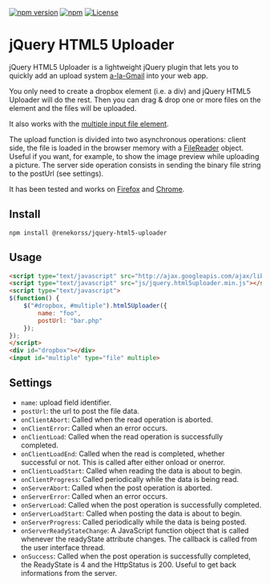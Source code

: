 [![npm version](https://badge.fury.io/js/%40renekorss%2Fjquery-html5-uploader.svg)](https://badge.fury.io/js/%40renekorss%2Fjquery-html5-uploader)
[![npm](https://img.shields.io/npm/dt/@renekorss/jquery-html5-uploader.svg)](https://www.npmjs.com/package/@renekorss/jquery-html5-uploader)
[![License](https://img.shields.io/badge/license-MIT-blue.svg)](LICENSE)

# jQuery HTML5 Uploader

jQuery HTML5 Uploader is a lightweight jQuery plugin that lets you to quickly add an upload system [a-la-Gmail](http://googlesystem.blogspot.co.uk/2010/04/drag-and-drop-gmail-attachments.html) into your web app.

You only need to create a dropbox element (i.e. a div) and jQuery HTML5 Uploader will do the rest. Then you can drag & drop one or more files on the element and the files will be uploaded.

It also works with the [multiple input file element](http://www.w3.org/TR/html-markup/input.file.html).

The upload function is divided into two asynchronous operations: client side, the file is loaded in the browser memory with a [FileReader](https://developer.mozilla.org/en-US/docs/Web/API/FileReader) object. Useful if you want, for example, to show the image preview while uploading a picture. The server side operation consists in sending the binary file string to the postUrl (see settings).

It has been tested and works on [Firefox](https://www.mozilla.org/en-GB/firefox/new/) and [Chrome](http://www.google.com/chrome/).

## Install

    npm install @renekorss/jquery-html5-uploader

## Usage

```html    
<script type="text/javascript" src="http://ajax.googleapis.com/ajax/libs/jquery/1.5.2/jquery.min.js"></script>
<script type="text/javascript" src="js/jquery.html5uploader.min.js"></script>
<script type="text/javascript">
$(function() {
	$("#dropbox, #multiple").html5Uploader({
		name: "foo",
		postUrl: "bar.php"	
	});
});
</script>
<div id="dropbox"></div>
<input id="multiple" type="file" multiple>
```

## Settings

- `name`: upload field identifier.
- `postUrl`: the url to post the file data.
- `onClientAbort`: Called when the read operation is aborted.
- `onClientError`: Called when an error occurs.
- `onClientLoad`: Called when the read operation is successfully completed.
- `onClientLoadEnd`: Called when the read is completed, whether successful or not. This is called after either onload or onerror.
- `onClientLoadStart`: Called when reading the data is about to begin.
- `onClientProgress`: Called periodically while the data is being read.
- `onServerAbort`: Called when the post operation is aborted.
- `onServerError`: Called when an error occurs.
- `onServerLoad`: Called when the post operation is successfully completed.
- `onServerLoadStart`: Called when posting the data is about to begin.
- `onServerProgress`: Called periodically while the data is being posted.
- `onServerReadyStateChange`: A JavaScript function object that is called whenever the readyState attribute changes. The callback is called from the user interface thread.
- `onSuccess`: Called when the post operation is successfully completed, the ReadyState is 4 and the HttpStatus is 200. Useful to get back informations from the server.
